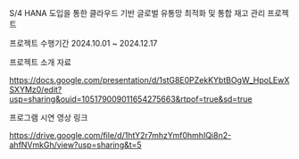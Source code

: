 S/4 HANA 도입을 통한 클라우드 기반 글로벌 유통망 최적화 및 통합 재고 관리 프로젝트 

프로젝트 수행기간 2024.10.01 ~ 2024.12.17

프로젝트 소개 자료

https://docs.google.com/presentation/d/1stG8E0PZekKYbtBOgW_HpoLEwXSXYMz0/edit?usp=sharing&ouid=105179009011654275663&rtpof=true&sd=true

프로그램 시연 영상 링크

https://drive.google.com/file/d/1htY2r7mhzYmf0hmhIQi8n2-ahfNVmkGh/view?usp=sharing&t=5
